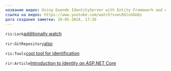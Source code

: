 ```yaml
---
название видео: Using Duende IdentityServer with Entity Framework and ASP.Net Identity
ссылка на видео: https://www.youtube.com/watch?v=eLRGlnGGUQs
дата создания заметки: 10-05-2024, 17:26
---
```

`ris:Lock`[additionally watch](https://youtu.be/8J3nuUegtL4?si=ZFdDrwKJRADKURI)

`rir:GitRepository`[also](https://github.com/dotnet/AspNetCore.Docs/tree/main/aspnetcore/security/authentication/identity/sample)

`ris:Tools`[cool tool for identification](https://docs.duendesoftware.com/identityserver/v7/fundamentals/hosting/)

`rir:Article`[Introduction to Identity on ASP.NET Core](https://learn.microsoft.com/en-us/aspnet/core/security/authentication/identity?view=aspnetcore-8.0&tabs=visual-studio)